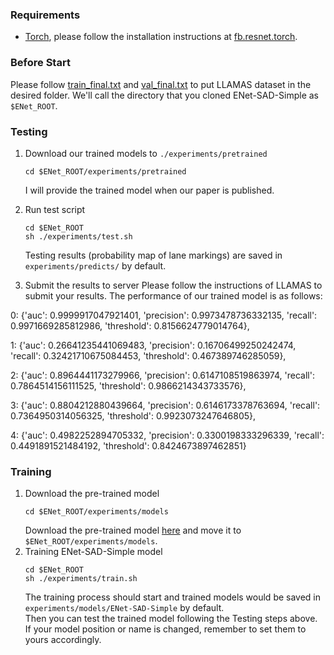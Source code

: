 
### Requirements
- [Torch](http://torch.ch/docs/getting-started.html), please follow the installation instructions at [fb.resnet.torch](https://github.com/facebook/fb.resnet.torch).

### Before Start

Please follow [train_final.txt](./list/train_final.txt) and [val_final.txt](./list/val_final.txt) to put LLAMAS dataset in the desired folder. We'll call the directory that you cloned ENet-SAD-Simple as `$ENet_ROOT`.

### Testing
1. Download our trained models to `./experiments/pretrained`
    ```Shell
    cd $ENet_ROOT/experiments/pretrained
    ```
   I will provide the trained model when our paper is published.

2. Run test script
    ```Shell
    cd $ENet_ROOT
    sh ./experiments/test.sh
    ```
    Testing results (probability map of lane markings) are saved in `experiments/predicts/` by default.

3. Submit the results to server 
    Please follow the instructions of LLAMAS to submit your results.
    The performance of our trained model is as follows:

  0: {'auc': 0.9999917047921401,
  	'precision': 0.9973478736332135,
  	'recall': 0.9971669285812986,
  	'threshold': 0.8156624779014764},

  1: {'auc': 0.26641235441069483,
  	'precision': 0.16706499250242474,
  	'recall': 0.32421710675084453,
  	'threshold': 0.467389746285059},

  2: {'auc': 0.8964441173279966,
  	'precision': 0.6147108519863974,
  	'recall': 0.7864514156111525,
  	'threshold': 0.9866214343733576},

  3: {'auc': 0.8804212880439664,
  	'precision': 0.6146173378763694,
  	'recall': 0.7364950314056325,
  	'threshold': 0.9923073247646805},

  4: {'auc': 0.4982252894705332,
  	'precision': 0.3300198333296339,
  	'recall': 0.4491891521484192,
  	'threshold': 0.8424673897462851}

### Training
1. Download the pre-trained model
    ```Shell
    cd $ENet_ROOT/experiments/models
    ```
   Download the pre-trained model [here](https://drive.google.com/open?id=1pIMThIsGn8z8rIs6WgSNzom1H8WVvP5Q) and move it to `$ENet_ROOT/experiments/models`.
2. Training ENet-SAD-Simple model
    ```Shell
    cd $ENet_ROOT
    sh ./experiments/train.sh
    ```
    The training process should start and trained models would be saved in `experiments/models/ENet-SAD-Simple` by default.  
    Then you can test the trained model following the Testing steps above. If your model position or name is changed, remember to set them to yours accordingly.

